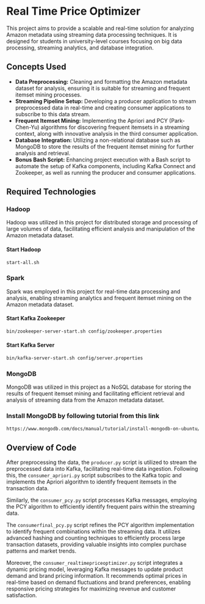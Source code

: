 
# Real Time Price Optimizer 

This project aims to provide a scalable and real-time solution for analyzing Amazon metadata using streaming data processing techniques. It is designed for students in university-level courses focusing on big data processing, streaming analytics, and database integration.

## Concepts Used

- **Data Preprocessing:** Cleaning and formatting the Amazon metadata dataset for analysis, ensuring it is suitable for streaming and frequent itemset mining processes.
- **Streaming Pipeline Setup:** Developing a producer application to stream preprocessed data in real-time and creating consumer applications to subscribe to this data stream.
- **Frequent Itemset Mining:** Implementing the Apriori and PCY (Park-Chen-Yu) algorithms for discovering frequent itemsets in a streaming context, along with innovative analysis in the third consumer application.
- **Database Integration:** Utilizing a non-relational database such as MongoDB to store the results of the frequent itemset mining for further analysis and retrieval.
- **Bonus Bash Script:** Enhancing project execution with a Bash script to automate the setup of Kafka components, including Kafka Connect and Zookeeper, as well as running the producer and consumer applications.

## Required Technologies


### Hadoop
Hadoop was utilized in this project for distributed storage and processing of large volumes of data, facilitating efficient analysis and manipulation of the Amazon metadata dataset.

#### Start Hadoop
```bash
start-all.sh
```

### Spark

Spark was employed in this project for real-time data processing and analysis, enabling streaming analytics and frequent itemset mining on the Amazon metadata dataset.

#### Start Kafka Zookeeper
```bash
bin/zookeeper-server-start.sh config/zookeeper.properties
```

#### Start Kafka Server
```bash
bin/kafka-server-start.sh config/server.properties
```

### MongoDB
MongoDB was utilized in this project as a NoSQL database for storing the results of frequent itemset mining and facilitating efficient retrieval and analysis of streaming data from the Amazon metadata dataset.

### Install MongoDB by following tutorial from this link
```bash
https://www.mongodb.com/docs/manual/tutorial/install-mongodb-on-ubuntu/
```

## Overview of Code


After preprocessing the data, the `producer.py` script is utilized to stream the preprocessed data into Kafka, facilitating real-time data ingestion. Following this, the `consumer_apriori.py` script subscribes to the Kafka topic and implements the Apriori algorithm to identify frequent itemsets in the transaction data. 

Similarly, the `consumer_pcy.py` script processes Kafka messages, employing the PCY algorithm to efficiently identify frequent pairs within the streaming data.

The `consumerfinal_pcy.py` script refines the PCY algorithm implementation to identify frequent combinations within the streaming data. It utilizes advanced hashing and counting techniques to efficiently process large transaction datasets, providing valuable insights into complex purchase patterns and market trends.

Moreover, the `consumer_realtimepriceoptimizer.py` script integrates a dynamic pricing model, leveraging Kafka messages to update product demand and brand pricing information. It recommends optimal prices in real-time based on demand fluctuations and brand preferences, enabling responsive pricing strategies for maximizing revenue and customer satisfaction.




